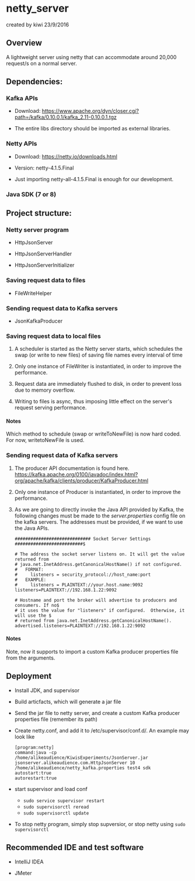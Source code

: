 # netty_server
created by kiwi 23/9/2016

## Overview
A lightweight server using netty that can accommodate around 20,000 request/s on a normal server.

## Dependencies:
### Kafka APIs
- Download: https://www.apache.org/dyn/closer.cgi?path=/kafka/0.10.0.1/kafka_2.11-0.10.0.1.tgz

- The entire libs directory should be imported as external libraries.

### Netty APIs
- Download: https://netty.io/downloads.html

- Version: netty-4.1.5.Final

- Just importing netty-all-4.1.5.Final is enough for our development.

### Java SDK (7 or 8)

## Project structure:
### Netty server program

- HttpJsonServer

- HttpJsonServerHandler

- HttpJsonServerInitializer

### Saving request data to files

- FileWriteHelper

### Sending request data to Kafka servers

- JsonKafkaProducer

### Saving request data to local files
1. A scheduler is started as the Netty server starts, which schedules the swap (or write to new files) of saving file names every interval of time

2. Only one instance of FileWriter is instantiated, in order to improve the performance.

3. Request data are immediately flushed to disk, in order to prevent loss due to memory overflow.

4. Writing to files is async, thus imposing little effect on the server's request serving performance.

#### Notes

Which method to schedule (swap or writeToNewFile) is now hard coded. For now, writetoNewFile is used.

### Sending request data of Kafka servers
1. The producer API documentation is found here. https://kafka.apache.org/0100/javadoc/index.html?org/apache/kafka/clients/producer/KafkaProducer.html

2. Only one instance of Producer is instantiated, in order to improve the performance.

3. As we are going to directly invoke the Java API provided by Kafka, the following changes must be made to the *server.properties* config file on the kafka servers. The addresses must be provided, if we want to use the Java APIs.

	```
	############################# Socket Server Settings ##########################$

	# The address the socket server listens on. It will get the value returned from
	# java.net.InetAddress.getCanonicalHostName() if not configured.
	#   FORMAT:
	#     listeners = security_protocol://host_name:port
	#   EXAMPLE:
	#     listeners = PLAINTEXT://your.host.name:9092
	listeners=PLAINTEXT://192.168.1.22:9092

	# Hostname and port the broker will advertise to producers and consumers. If no$
	# it uses the value for "listeners" if configured.  Otherwise, it will use the $
	# returned from java.net.InetAddress.getCanonicalHostName().
	advertised.listeners=PLAINTEXT://192.168.1.22:9092
	```

#### Notes

Note, now it supports to import a custom Kafka producer properties file from the arguments.

## Deployment

- Install JDK, and supervisor

- Build articfacts, which will generate a jar file

- Send the jar file to netty server, and create a custom Kafka producer properties file (remember its path)

- Create netty.conf, and add it to /etc/supervisor/conf.d/. An example may look like
	```
	[program:netty]
	command:java -cp /home/alikeaudience/KiwisExperiments/JsonServer.jar jsonserver.alikeaudience.com.HttpJsonServer 10 /home/alikeaudience/netty_kafka.properties test4 sdk
	autostart:true
	autorestart:true
	```
- start supervisor and load conf
  - `sudo service supervisor restart`
  - `sudo supervisorctl reread` 
  - `sudo supervisorctl update`

- To stop netty program, simply stop supversior, or stop netty using `sudo supervisorctl`

## Recommended IDE and test software
- IntelliJ IDEA

- JMeter


